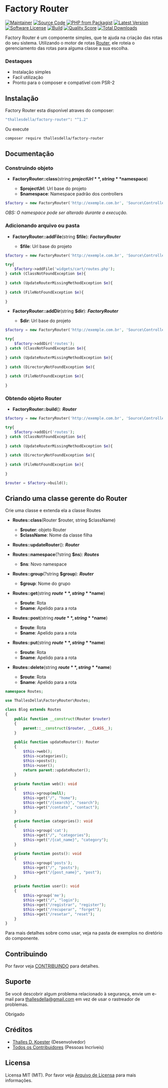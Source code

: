 # Factory Router

[![Maintainer](http://img.shields.io/badge/maintainer-@thallesdella-blue.svg?style=flat-square)](https://github.com/thallesdella)
[![Source Code](http://img.shields.io/badge/source-thallesdella/factory--router-blue.svg?style=flat-square)](https://github.com/thallesdella/factory-router)
[![PHP from Packagist](https://img.shields.io/packagist/php-v/thallesdella/factory-router.svg?style=flat-square)](https://packagist.org/packages/thallesdella/factory-router)
[![Latest Version](https://img.shields.io/github/release/thallesdella/factory-router.svg?style=flat-square)](https://github.com/thallesdella/factory-router/releases)
[![Software License](https://img.shields.io/badge/license-MIT-brightgreen.svg?style=flat-square)](LICENSE)
[![Build](https://img.shields.io/scrutinizer/build/g/thallesdella/factory-router.svg?style=flat-square)](https://scrutinizer-ci.com/g/thallesdella/factory-router)
[![Quality Score](https://img.shields.io/scrutinizer/g/thallesdella/factory-router.svg?style=flat-square)](https://scrutinizer-ci.com/g/thallesdella/factory-router)
[![Total Downloads](https://img.shields.io/packagist/dt/thallesdella/factory-router.svg?style=flat-square)](https://packagist.org/packages/thallesdella/factory-router)


Factory Router é um componente simples, que te ajuda na criação das rotas do seu sistema. Utilizando o motor de rotas
 [Router](https://github.com/robsonvleite/router), ele roteia o gerenciamento das rotas para alguma classe a sua escolha. 


### Destaques

- Instalação simples
- Facil utilização
- Pronto para o composer e compatível com PSR-2

## Instalação

Factory Router esta disponível atraves do composer:

```bash
"thallesdella/factory-router": "^1.2"
```

Ou execute

```bash
composer require thallesdella/factory-router
```

## Documentação

### Construindo objeto

* **FactoryRouter::class**(string **$projectUrl**, string **$namespace**)

    * **$projectUrl**: Url base do projeto
    * **$namespace**: Namespace padrão dos controllers
    
```php
$factory = new FactoryRouter('http://exemple.com.br', 'Source\Controllers');
```

_OBS: O namespace pode ser alterado durante a execução._

### Adicionando arquivo ou pasta

* **FactoryRouter::addFile**(string **$file**): _**FactoryRouter**_

    * **$file**: Url base do projeto
    
```php
$factory = new FactoryRouter('http://exemple.com.br', 'Source\Controllers');

try{
    $factory->addFile('widgets/cart/routes.php');
} catch (ClassNotFoundException $e){
 
} catch (UpdateRouterMissingMethodException $e){
   
} catch (FileNotFoundException $e){
    
}
```

* **FactoryRouter::addDir**(string **$dir**): _**FactoryRouter**_

    * **$dir**: Url base do projeto
    
```php
$factory = new FactoryRouter('http://exemple.com.br', 'Source\Controllers');

try{
    $factory->addDir('routes');
} catch (ClassNotFoundException $e){
 
} catch (UpdateRouterMissingMethodException $e){
  
} catch (DirectoryNotFoundException $e){
   
} catch (FileNotFoundException $e){
    
}
```

### Obtendo objeto Router

* **FactoryRouter::build**(): _**Router**_

```php
$factory = new FactoryRouter('http://exemple.com.br', 'Source\Controllers');

try{
    $factory->addDir('routes');
} catch (ClassNotFoundException $e){
 
} catch (UpdateRouterMissingMethodException $e){
  
} catch (DirectoryNotFoundException $e){
   
} catch (FileNotFoundException $e){
    
}

$router = $factory->build();
```

## Criando uma classe gerente do Router

Crie uma classe e extenda ela a classe Routes

* **Routes::class**(Router $router, string $className)

    * **$router**: objeto Router
    * **$className**: Nome da classe filha

* **Routes::updateRouter**(): _**Router**_

* **Routes::namespace**(?string **$ns**): _**Routes**_

    * **$ns**: Novo namespace

* **Routes::group**(?string **$group**): _**Router**_

    * **$group**: Nome do grupo

* **Routes::get**(string **$route**, string **$name**)

    * **$route**: Rota
    * **$name**: Apelido para a rota

* **Routes::post**(string **$route**, string **$name**)

    * **$route**: Rota
    * **$name**: Apelido para a rota

* **Routes::put**(string **$route**, string **$name**)

    * **$route**: Rota
    * **$name**: Apelido para a rota

* **Routes::delete**(string **$route**, string **$name**)

    * **$route**: Rota
    * **$name**: Apelido para a rota

```php
namespace Routes;

use ThallesDella\FactoryRouter\Routes;

class Blog extends Routes
{
    public function __construct(Router $router)
    {
        parent::__construct($router, __CLASS__);
    }
    
    public function updateRouter(): Router
    {
        $this->web();
        $this->categories();
        $this->posts();
        $this->user();
        return parent::updateRouter();
    }
    
    private function web(): void
    {
        $this->group(null);
        $this->get("/", "home");
        $this->get("/{search}", "search");
        $this->get("/contato", "contact");
    }
    
    private function categories(): void
    {
        $this->group('cat');
        $this->get("/", "categories");
        $this->get("/{cat_name}", "category");
    }
    
    private function posts(): void
    {
        $this->group('posts');
        $this->get("/", "posts");
        $this->get("/{post_name}", "post");
    }
    
    private function user(): void
    {
        $this->group('me');
        $this->get("/", "login");
        $this->get("/registrar", "register");
        $this->get("/recuperar", "forget");
        $this->get("/resetar", "reset");
    }
}
```

Para mais detalhes sobre como usar, veja na pasta de exemplos no diretório do componente. 

## Contribuindo

Por favor veja [CONTRIBUINDO](https://github.com/thallesdella/factory-router/blob/master/CONTRIBUTING.md) para detalhes.

## Suporte

Se você descobrir algum problema relacionado à segurança, envie um e-mail para thallesdella@gmail.com em vez de usar o rastreador de problemas.

Obrigado

## Créditos

- [Thalles D. Koester](https://github.com/thallesdella) (Desenvolvedor)
- [Todos os Contribuidores](https://github.com/thallesdella/factory-router/contributors) (Pessoas Incríveis)

## Licensa

Licensa MIT (MIT). Por favor veja [Arquivo de Licensa](https://github.com/thallesdella/factory-router/blob/master/LICENSE) para mais informações.